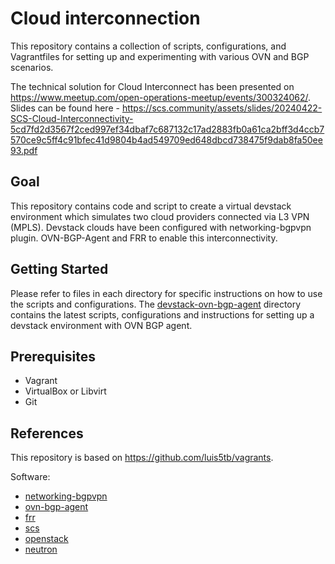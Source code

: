 # Cloud interconnection 

This repository contains a collection of scripts, configurations, and Vagrantfiles for setting up and experimenting with various OVN and BGP scenarios.

The technical solution for Cloud Interconnect has been presented on https://www.meetup.com/open-operations-meetup/events/300324062/. Slides can be found here - https://scs.community/assets/slides/20240422-SCS-Cloud-Interconnectivity-5cd7fd2d3567f2ced997ef34dbaf7c687132c17ad2883fb0a61ca2bff3d4ccb7570ce9c5ff4c91bfec41d9804b4ad549709ed648dbcd738475f9dab8fa50ee93.pdf

## Goal

This repository contains code and script to create a virtual devstack environment which simulates two cloud providers connected via L3 VPN (MPLS). Devstack clouds have been configured with networking-bgpvpn plugin. OVN-BGP-Agent and FRR to enable this interconnectivity. 

## Getting Started

Please refer to files in each directory for specific instructions on how to use the scripts and configurations.
The [devstack-ovn-bgp-agent](devstack-ovn-bgp-agent/) directory contains the latest scripts, configurations and instructions for setting up a devstack environment with OVN BGP agent.

## Prerequisites

- Vagrant
- VirtualBox or Libvirt
- Git

## References

This repository is based on https://github.com/luis5tb/vagrants.

Software:
- [networking-bgpvpn](https://docs.openstack.org/networking-bgpvpn/latest/)
- [ovn-bgp-agent](https://opendev.org/openstack/ovn-bgp-agent)
- [frr](https://docs.frrouting.org/)
- [scs](https://scs.community/)
- [openstack](https://www.openstack.org/)
- [neutron](https://docs.openstack.org/neutron/latest/)